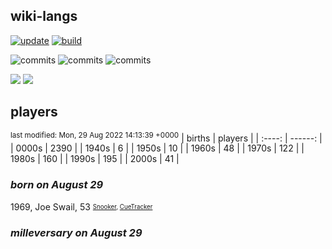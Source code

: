 ## wiki-langs
[![update](https://github.com/dreamerminsk/wiki-langs/actions/workflows/update-tables.yml/badge.svg)](https://github.com/dreamerminsk/wiki-langs/actions/workflows/update-tables.yml)
[![build](https://github.com/dreamerminsk/wiki-langs/actions/workflows/build.yml/badge.svg)](https://github.com/dreamerminsk/wiki-langs/actions/workflows/build.yml)

![commits](https://img.shields.io/github/commit-activity/y/dreamerminsk/wiki-langs)
![commits](https://img.shields.io/github/commit-activity/m/dreamerminsk/wiki-langs)
![commits](https://img.shields.io/github/commit-activity/w/dreamerminsk/wiki-langs)

![](https://img.shields.io/github/languages/code-size/dreamerminsk/wiki-langs)
![](https://img.shields.io/github/repo-size/dreamerminsk/wiki-langs)

## players
<sup>last modified: Mon, 29 Aug 2022 14:13:39 +0000</sup>
| births | players |
| :----: | ------: |
| 0000s | 2390 |
| 1940s | 6 |
| 1950s | 10 |
| 1960s | 48 |
| 1970s | 122 |
| 1980s | 160 |
| 1990s | 195 |
| 2000s | 41 |

### ***born on August 29***
1969, Joe Swail, 53 <sub><sup>[Snooker](http://www.snooker.org/res/index.asp?player=35), [CueTracker](http://cuetracker.net/Players/joe-swail/)</sup></sub>


### ***milleversary on August 29***




